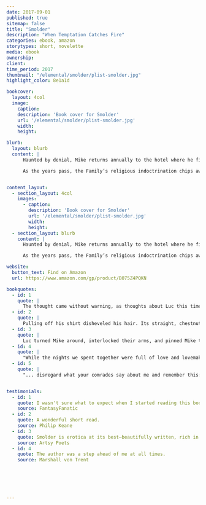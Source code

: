 ```yaml
---
date: 2017-09-01
published: true
sitemap: false
title: "Smolder"
description: "When Temptation Catches Fire"
categories: ebook, amazon
storytypes: short, novelette
media: ebook
ownership:
client: 
time_period: 2017
thumbnail: "/elemental/smolder/plist-smolder.jpg"
highlight_color: 8e1a1d

bookcover:
  layout: 4col
  image:
    caption: 
    description: 'Book cover for Smolder'
    url: '/elemental/smolder/plist-smolder.jpg'
    width: 
    height: 

blurb:
  layout: blurb
  content: |
      Haunted by denial, Mike returns annually to the hotel where he first connected with Luc, an enigmatic ex-member of the Family. Luc’s confident masculinity and tenderness sparks feelings in Mike that he’d never before indulged–falling in love became as inevitable as gravity.

      As the years pass, the Family’s religious indoctrination chips away at Mike’s abundant love for Luc. During their struggle, tragedy strikes, branding Mike’s heart and soul until his ritual is all that remains. However, a mysterious letter interrupts this year’s pilgrimage and offers him redemption. Can he accept it before the Family extinguishes his final, smoldering ember?


content_layout:
  - section_layout: 4col
    images:
      - caption: 
        description: 'Book cover for Smolder'
        url: '/elemental/smolder/plist-smolder.jpg'
        width: 
        height: 
  - section_layout: blurb
    content: |
      Haunted by denial, Mike returns annually to the hotel where he first connected with Luc, an enigmatic ex-member of the Family. Luc’s confident masculinity and tenderness sparks feelings in Mike that he’d never before indulged–falling in love became as inevitable as gravity.

      As the years pass, the Family’s religious indoctrination chips away at Mike’s abundant love for Luc. During their struggle, tragedy strikes, branding Mike’s heart and soul until his ritual is all that remains. However, a mysterious letter interrupts this year’s pilgrimage and offers him redemption. Can he accept it before the Family extinguishes his final, smoldering ember?

website:
  button_text: Find on Amazon
  url: https://www.amazon.com/gp/product/B075Z4PQKN

bookquotes: 
  - id: 1
    quote: | 
      The thought came without warning, as thoughts about Luc this time of year often did.
  - id: 2
    quote: |
      Pulling off his shirt disheveled his hair. Its straight, chestnut-brown locks threatened to obscure his vision if he bent too far forward. His eyes were such a light brown they seemed yellow, almost golden fleeces...
  - id: 3
    quote: |
      Luc turned Mike around, interlocked their arms, and pinned Mike to the bed, chest down. Fresh urgency strengthened Luc’s embrace...
  - id: 4
    quote: |
      "While the nights we spent together were full of love and lovemaking, they also played host to the battle between your heel and heart."
  - id: 5
    quote: |
      "... disregard what your comrades say about me and remember this: I will always love you no matter what. Because I am free, and loving you is what I choose to do."


testimonials: 
  - id: 1
    quote: I wasn't sure what to expect when I started reading this book, but it completely exceeded anything I would have possibly imagined.
    source: FantasyFanatic
  - id: 2
    quote: A wonderful short read.
    source: Philip Keane
  - id: 3
    quote: Smolder is erotica at its best—beautifully written, rich in human emotion, super hot, and with a fantastic twist.
    source: Artsy Poets
  - id: 4
    quote: The author was a step ahead of me at all times.
    source: Marshall von Trent






---
```

